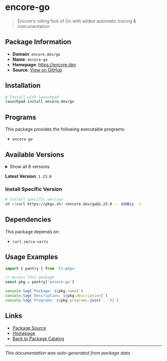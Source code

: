 # encore-go

> Encore's rolling fork of Go with added automatic tracing & instrumentation

## Package Information

- **Domain**: `encore.dev/go`
- **Name**: `encore-go`
- **Homepage**: https://encore.dev
- **Source**: [View on GitHub](https://github.com/pkgxdev/pantry/tree/main/projects/encore.dev/go/package.yml)

## Installation

```bash
# Install with launchpad
launchpad install encore.dev/go
```

## Programs

This package provides the following executable programs:

- `encore-go`

## Available Versions

<details>
<summary>Show all 8 versions</summary>

- `1.23.0`, `1.22.5`, `1.22.0`, `1.21.6`, `1.21.5`
- `1.21.4`, `1.21.3`, `1.21.1`

</details>

**Latest Version**: `1.23.0`

### Install Specific Version

```bash
# Install specific version
sh <(curl https://pkgx.sh) +encore.dev/go@1.23.0 -- $SHELL -i
```

## Dependencies

This package depends on:

- `curl.se/ca-certs`

## Usage Examples

```typescript
import { pantry } from 'ts-pkgx'

// Access this package
const pkg = pantry['encore-go']

console.log(`Package: ${pkg.name}`)
console.log(`Description: ${pkg.description}`)
console.log(`Programs: ${pkg.programs.join(', ')}`)
```

## Links

- [Package Source](https://github.com/pkgxdev/pantry/tree/main/projects/encore.dev/go/package.yml)
- [Homepage](https://encore.dev)
- [Back to Package Catalog](../../../package-catalog.md)

---

*This documentation was auto-generated from package data.*
